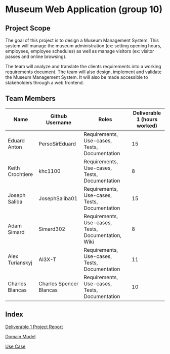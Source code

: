 # Museum Web Application (group 10)
## Project Scope
The goal of this project is to design a Museum Management System. This system will manage the museum administration (ex: setting opening hours, employees, employee schedules) as well as manage visitors (ex: visitor passes and online browsing).

The team will analyze and translate the clients requirements into a working requirements document. The team will also design, implement and validate the Museum Management System. It will also be made accessible to stakeholders through a web frontend.

## Team Members
| Name      | Github Username | Roles | Deliverable 1 (hours worked) |
| ----------- | ----------- | ----------- | ----------- |
| Eduard Anton      | PersoSirEduard       | Requirements, Use-cases, Tests, Documentation | 15 |
| Keith Crochtiere   | khc1100        | Requirements, Use-cases, Tests, Documentation | 8 |
| Joseph Saliba   | JosephSaliba01        | Requirements, Use-cases, Tests, Documentation | 15 |
| Adam Simard   | Simard302        | Requirements, Use-cases, Tests, Documentation, Wiki | 8 |
| Alex Turianskyj   | Al3X-T        | Requirements, Use-cases, Tests, Documentation | 11 |
| Charles Blancas   | Charles Spencer Blancas        | Requirements, Use-cases, Tests, Documentation | 10 |

## Index
[Deliverable 1 Project Report](https://github.com/McGill-ECSE321-Fall2022/project-group-10/wiki/Deliverable-1-Project-Report)

[Domain Model](https://github.com/McGill-ECSE321-Fall2022/project-group-10/wiki/UML-Domain-Model)

[Use Case](https://github.com/McGill-ECSE321-Fall2022/project-group-10/wiki/Use-Case-Diagram-and-Specifics)
